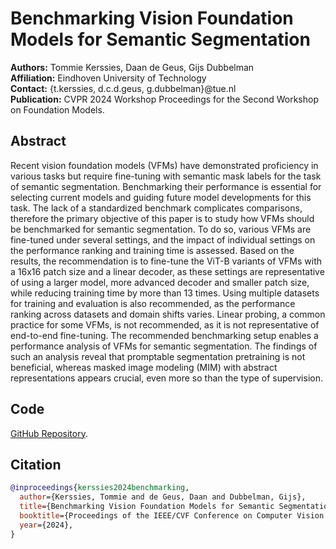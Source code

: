 # Benchmarking Vision Foundation Models for Semantic Segmentation

**Authors:** Tommie Kerssies, Daan de Geus, Gijs Dubbelman  
**Affiliation:** Eindhoven University of Technology  
**Contact:** {t.kerssies, d.c.d.geus, g.dubbelman}@tue.nl  
**Publication:** CVPR 2024 Workshop Proceedings for the Second Workshop on Foundation Models.

## Abstract
Recent vision foundation models (VFMs) have demonstrated proficiency in various tasks but require fine-tuning with semantic mask labels for the task of semantic segmentation. Benchmarking their performance is essential for selecting current models and guiding future model developments for this task. The lack of a standardized benchmark complicates comparisons, therefore the primary objective of this paper is to study how VFMs should be benchmarked for semantic segmentation. To do so, various VFMs are fine-tuned under several settings, and the impact of individual settings on the performance ranking and training time is assessed. Based on the results, the recommendation is to fine-tune the ViT-B variants of VFMs with a 16x16 patch size and a linear decoder, as these settings are representative of using a larger model, more advanced decoder and smaller patch size, while reducing training time by more than 13 times. Using multiple datasets for training and evaluation is also recommended, as the performance ranking across datasets and domain shifts varies. Linear probing, a common practice for some VFMs, is not recommended, as it is not representative of end-to-end fine-tuning. The recommended benchmarking setup enables a performance analysis of VFMs for semantic segmentation. The findings of such an analysis reveal that promptable segmentation pretraining is not beneficial, whereas masked image modeling (MIM) with abstract representations appears crucial, even more so than the type of supervision.

## Code
[GitHub Repository](https://github.com/tue-mps/benchmark-vfm-ss).

## Citation
```bibtex
@inproceedings{kerssies2024benchmarking,
  author={Kerssies, Tommie and de Geus, Daan and Dubbelman, Gijs},
  title={Benchmarking Vision Foundation Models for Semantic Segmentation},
  booktitle={Proceedings of the IEEE/CVF Conference on Computer Vision and Pattern Recognition (CVPR) Workshops},
  year={2024},
}
